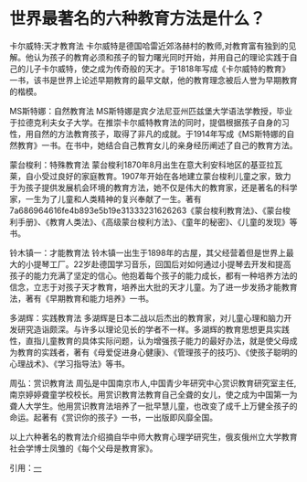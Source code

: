 # 世界最著名的六种教育方法是什么？
卡尔威特:天才教育法
卡尔威特是德国哈雷近郊洛赫村的教师,对教育富有独到的见解。他认为孩子的教育必须和孩子的智力曙光同时开始，并用自己的理论实践于自己的儿子卡尔威特，使之成为传奇般的天才。于1818年写成《卡尔威特的教育》一书，该书是世界上论述早期教育的最早文献，他的教育理念被后人誉为早期教育的楷模。

MS斯特娜：自然教育法
MS斯特娜是宾夕法尼亚州匹兹堡大学语法学教授，毕业于拉德克利夫女子大学。在推崇卡尔威特教育法的同时，提倡根据孩子自身的习性，用自然的方法教育孩子，取得了非凡的成就。于1914年写成《MS斯特娜的自然教育》一书。在书中，她结合自己教育女儿的亲身经历阐述了自己的教育方法。

蒙台梭利：特殊教育法
蒙台梭利1870年8月出生在意大利安科地区的基亚拉瓦莱，自小受过良好的家庭教育。1907年开始在各地建立蒙台梭利儿童之家，致力于为孩子提供发展机会环境的教育方法，她不仅是伟大的教育家，还是著名的科学家，一生为了儿童和人类精神的复兴奉献了一生。著有7a686964616fe4b893e5b19e31333231626263《蒙台梭利教育法》、《蒙台梭利手册》、《教育人类法》、《高级蒙台梭利方法》、《童年的秘密》、《儿童的发现》等书。

铃木镇一：才能教育法
铃木镇一出生于1898年的古屋，其父经营着但是世界上最大的小提琴工厂。22岁赴德国学习音乐，回国后对如何通过小提琴去开发和提高孩子的能力充满了坚定的信心。他抱着每个孩子的能力成长，都有一种培养方法的信念，立志于对孩子天才教育，培养出大批的天才儿童。为了进一步发扬才能教育法，著有《早期教育和能力培养》一书。

多湖辉：实践教育法
多湖辉是日本二战以后杰出的教育家，对儿童心理和脑力开发研究造诣颇深。与许多以理论见长的学者不一样。多湖辉的教育思想更具实践性，直指儿童教育的具体实际问题，认为增强孩子能力的最好办法，就是使父母成为教育的实践者，著有《母爱促进身心健康》、《管理孩子的技巧》、《使孩子聪明的心理战术》、《学习指导法》等书。

周弘：赏识教育法
周弘是中国南京市人,中国青少年研究中心赏识教育研究室主任,南京婷婷聋童学校校长。用赏识教育法教育自己全聋的女儿，使之成为中国第一为聋人大学生。他用赏识教育法培养了一批早慧儿童，也改变了成千上万健全孩子的命运。起著有《赏识你的孩子》一书，一出版即风靡全国。

以上六种著名的教育法介绍摘自华中师大教育心理学研究生，俄亥俄州立大学教育社会学博士凤雏的《每个父母是教育家》。

引用：[一](https://bluebird.blog.csdn.net/article/details/49424469)

